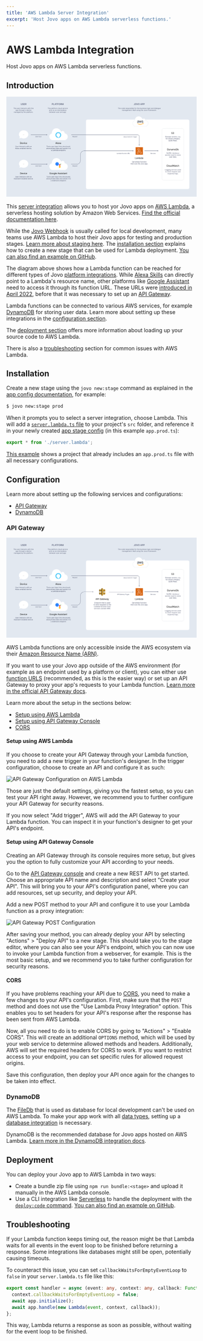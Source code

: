 ```yaml
---
title: 'AWS Lambda Server Integration'
excerpt: 'Host Jovo apps on AWS Lambda serverless functions.'
---
```


# AWS Lambda Integration

Host Jovo apps on AWS Lambda serverless functions.

## Introduction

![Jovo Alexa Skill and Google Action hosted on AWS Lambda](./img/jovo-diagram-lambda.png)

This [server integration](https://www.jovo.tech/docs/server) allows you to host yor Jovo apps on [AWS Lambda](https://aws.amazon.com/lambda/), a serverless hosting solution by Amazon Web Services. [Find the official documentation here](http://docs.aws.amazon.com/lambda/latest/dg/welcome.html).

While the [Jovo Webhook](https://www.jovo.tech/docs/webhook) is usually called for local development, many teams use AWS Lambda to host their Jovo apps for testing and production stages. [Learn more about staging here](https://www.jovo.tech/docs/staging). The [installation section](#installation) explains how to create a new stage that can be used for Lambda deployment. [You can also find an example on GitHub](https://github.com/jovotech/jovo-sample-alexa-googleassistant-lambda).

The diagram above shows how a Lambda function can be reached for different types of Jovo [platform integrations](https://www.jovo.tech/docs/platforms). While [Alexa Skills](https://www.jovo.tech/marketplace/platform-alexa) can directly point to a Lambda's resource name, other platforms like [Google Assistant](https://www.jovo.tech/marketplace/platform-googleassistant) need to access it through its function URL. These URLs were [introduced in April 2022](https://aws.amazon.com/de/blogs/aws/announcing-aws-lambda-function-urls-built-in-https-endpoints-for-single-function-microservices/), before that it was necessary to set up an [API Gateway](#api-gateway).

Lambda functions can be connected to various AWS services, for example [DynamoDB](#dynamodb) for storing user data. Learn more about setting up these integrations in the [configuration section](#configuration).

The [deployment section](#deployment) offers more information about loading up your source code to AWS Lambda.

There is also a [troubleshooting](#troubleshooting) section for common issues with AWS Lambda.

## Installation

Create a new stage using the `jovo new:stage` command as explained in the [app config documentation](https://www.jovo.tech/docs/app-config#staging), for example:

```sh
$ jovo new:stage prod
```

When it prompts you to select a server integration, choose Lambda. This will add a [`server.lambda.ts` file](https://github.com/jovotech/jovo-framework/blob/v4/latest/integrations/server-lambda/boilerplate/server.lambda.ts) to your project's `src` folder, and reference it in your newly created [app stage config](https://www.jovo.tech/docs/app-config#staging) (in this example `app.prod.ts`):

```typescript
export * from './server.lambda';
```

[This example](https://github.com/jovotech/jovo-sample-alexa-googleassistant-lambda) shows a project that already includes an `app.prod.ts` file with all necessary configurations.

## Configuration

Learn more about setting up the following services and configurations:

- [API Gateway](#api-gateway)
- [DynamoDB](#dynamodb)

### API Gateway

![Jovo Alexa Skill and Google Action hosted on AWS Lambda with API Gateway](./img/jovo-diagram-lambda-api-gateway.png)

AWS Lambda functions are only accessible inside the AWS ecosystem via their [Amazon Resource Name (ARN)](https://docs.aws.amazon.com/general/latest/gr/aws-arns-and-namespaces.html).

If you want to use your Jovo app outside of the AWS environment (for example as an endpoint used by a platform or client), you can either use [function URLS](https://aws.amazon.com/de/blogs/aws/announcing-aws-lambda-function-urls-built-in-https-endpoints-for-single-function-microservices/) (recommended, as this is the easier way) or set up an API Gateway to proxy your app's requests to your Lambda function. [Learn more in the official API Gateway docs](https://aws.amazon.com/api-gateway/).

Learn more about the setup in the sections below:

- [Setup using AWS Lambda](#setup-using-aws-lambda)
- [Setup using API Gateway Console](#setup-using-api-gateway-console)
- [CORS](#cors)

#### Setup using AWS Lambda

If you choose to create your API Gateway through your Lambda function, you need to add a new trigger in your function's designer. In the trigger configuration, choose to create an API and configure it as such:

![API Gateway Configuration on AWS Lambda](./img/jovo-aws-lambda-api-gateway-config.png)

Those are just the default settings, giving you the fastest setup, so you can test your API right away. However, we recommend you to further configure your API Gateway for security reasons.

If you now select "Add trigger", AWS will add the API Gateway to your Lambda function. You can inspect it in your function's designer to get your API's endpoint.

#### Setup using API Gateway Console

Creating an API Gateway through its console requires more setup, but gives you the option to fully customize your API according to your needs.

Go to the [API Gateway console](console.aws.amazon.com/apigateway) and create a new REST API to get started. Choose an appropriate API name and description and select "Create your API". This will bring you to your API's configuration panel, where you can add resources, set up security, and deploy your API.

Add a new POST method to your API and configure it to use your Lambda function as a proxy integration:

![API Gateway POST Configuration](./img/jovo-api-gateway-method-config.png)

After saving your method, you can already deploy your API by selecting "Actions" > "Deploy API" to a new stage. This should take you to the stage editor, where you can also see your API's endpoint, which you can now use to invoke your Lambda function from a webserver, for example. This is the most basic setup, and we recommend you to take further configuration for security reasons.

#### CORS

If you have problems reaching your API due to [CORS](https://developer.mozilla.org/en-US/docs/Web/HTTP/CORS), you need to make a few changes to your API's configuration. First, make sure that the `POST` method and does not use the "Use Lambda Proxy Integration" option. This enables you to set headers for your API's response after the response has been sent from AWS Lambda.

Now, all you need to do is to enable CORS by going to "Actions" > "Enable CORS". This will create an additional `OPTIONS` method, which will be used by your web service to determine allowed methods and headers. Additionally, AWS will set the required headers for CORS to work. If you want to restrict access to your endpoint, you can set specific rules for allowed request origins.

Save this configuration, then deploy your API once again for the changes to be taken into effect.

### DynamoDB

The [FileDb](https://www.jovo.tech/marketplace/db-filedb) that is used as database for local development can't be used on AWS Lambda. To make your app work with all [data types](https://www.jovo.tech/docs/data), setting up a [database integration](https://www.jovo.tech/docs/databases) is necessary.

DynamoDB is the recommended database for Jovo apps hosted on AWS Lambda. [Learn more in the DynamoDB integration docs](https://www.jovo.tech/marketplace/db-dynamodb).

## Deployment

You can deploy your Jovo app to AWS Lambda in two ways:

- Create a bundle zip file using `npm run bundle:<stage>` and upload it manually in the AWS Lambda console.
- Use a CLI integration like [Serverless](https://www.jovo.tech/marketplace/target-serverless) to handle the deployment with the [`deploy:code` command](https://www.jovo.tech/docs/deploy-command#deploy-code). [You can also find an example on GitHub](https://github.com/jovotech/jovo-sample-alexa-googleassistant-lambda).

## Troubleshooting

If your Lambda function keeps timing out, the reason might be that Lambda waits for all events in the event loop to be finished before returning a response. Some integrations like databases might still be open, potentially causing timeouts.

To counteract this issue, you can set `callbackWaitsForEmptyEventLoop` to `false` in your `server.lambda.ts` file like this:

```typescript
export const handler = async (event: any, context: any, callback: Function) => {
  context.callbackWaitsForEmptyEventLoop = false;
  await app.initialize();
  await app.handle(new Lambda(event, context, callback));
};
```

This way, Lambda returns a response as soon as possible, without waiting for the event loop to be finished.
